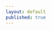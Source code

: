 ```yaml
---
layout: default
published: true
---
```

<template is="dom-bind">

<div class="grid_container fullbleed">
<neon-animated-pages id="pages" selected="0">

<animated-grid on-tile-click="_onTileClick" config="[{&quot;content&quot;: &quot;<p>I have my Master's Degree in Electrical Engineering so of course I love designing and tinkering with hardware projects such as:</p>\r\n<ul>\r\n<li><a title=\&quot;Plasma Speaker\&quot; href=\&quot;http://jordancolburn.com/2011/05/17/plasma-speaker/\&quot; target=\&quot;_blank\&quot;>Plasma Speaker</a></li>\r\n<li><a title=\&quot;DIY Mic Preamps\&quot; href=\&quot;http://jordancolburn.com/2010/07/03/getting-started-with-a-diy-mic-preampsc1-mk2/\&quot; target=\&quot;_blank\&quot;>DIY Preamps</a></li>\r\n<li>Analog Synth Modules</li>\r\n<li>Modifying, maintaining and breaking old tape machines, <a title=\&quot;amps\&quot; href=\&quot;http://jordancolburn.com/2015/12/03/repairing-ampeg-v4/\&quot; target=\&quot;_blank\&quot;>amps</a> and consoles</li>\r\n</ul>&quot;, &quot;name&quot;: &quot;hardware&quot;, &quot;photo_url&quot;: &quot;/uploads/mce_filebrowser/2015/11/25/hardware.jpg&quot;}, {&quot;content&quot;: &quot;<p>I am currently employed full-time as a web developer at Webconnex. I also have lots of half-baked hobby software projects:</p>\r\n<ul>\r\n<li>This website (A simple python CMS I made using django and google polymer web components)</li>\r\n<li><a title=\&quot;chord-it.com\&quot; href=\&quot;chord-it.com\&quot; target=\&quot;_blank\&quot;>chord-it.com</a>&amp;nbsp;(A site to find and share chords for songs, made as a single page angular web app using Google Firebase as the backend)</li>\r\n<li>Audio software (mostly variations on loopers using PD and Chuck)</li>\r\n<li>Embedded software for simple robots</li>\r\n<li>Tinkering with Magic Lantern software for expanding Canon Cameras</li>\r\n<li>Maintaining a variety of blogs and websites</li>\r\n</ul>&quot;, &quot;name&quot;: &quot;software&quot;, &quot;photo_url&quot;: &quot;https://lh4.googleusercontent.com/d-nJxjAsLs5BAuhRwe_gRKz6Girbc-e-mrvdwR99mF2mpf6ro4Icw_S4aazYg4HCHJaMCDg5pduzOWOWAXjtwCGMAI5OZuTuYS31J4YKofT_VE8BsQ&quot;}, {&quot;content&quot;: &quot;<p>For security, personal information such as my address has been removed, but please feel free email me at jordan.colburn@gmail.com to request a full resume or references. <iframe style=\&quot;width: 100%; height: 500px;\&quot; src=\&quot;http://docs.google.com/gview?url=jordancolburn.com/uploads/2015/02/Jordan_Colburn_Resume_web.pdf&amp;amp;embedded=true\&quot; frameborder=\&quot;0\&quot; width=\&quot;320\&quot; height=\&quot;240\&quot;></iframe><a href=\&quot;/uploads/2015/02/Jordan_Colburn_Resume_web.pdf\&quot;>Jordan_Colburn_Resume-web</a> &amp;nbsp;</p>&quot;, &quot;name&quot;: &quot;resume&quot;, &quot;photo_url&quot;: &quot;/uploads/mce_filebrowser/2015/11/25/resume.jpg&quot;}, {&quot;content&quot;: &quot;<p>I have always been fascinated by film and video production. Recently, I have gotten much more involved in video, mostly since my wife is a freelance videographer running her own business, <a href=\&quot;http://colburnvideo.com\&quot;>Colburn Video</a>. We work together on a lot of personal projects and videos for our church. &amp;nbsp;Check out some examples of our videos below and also check out my <a href=\&quot;http://www.youtube.com/user/musicskate0\&quot;>YouTube</a>&amp;nbsp;page for DIY videos, project updates and lots more.</p>\r\n<p style=\&quot;text-align: center;\&quot;>&amp;nbsp; <iframe src=\&quot;//player.vimeo.com/video/137190636\&quot; frameborder=\&quot;0\&quot; width=\&quot;500\&quot; height=\&quot;281\&quot;></iframe></p>\r\n<p><a href=\&quot;http://vimeo.com/137190636\&quot;>Campbellsville Football</a> from <a href=\&quot;http://vimeo.com/colburnvideo\&quot;>Colburn Video</a> on <a href=\&quot;https://vimeo.com\&quot;>Vimeo</a>.</p>&quot;, &quot;name&quot;: &quot;video&quot;, &quot;photo_url&quot;: &quot;/uploads/2014/07/audio-edit.png&quot;}, {&quot;content&quot;: &quot;<p>As much as I love talking about and making audio technology, I also like to actually make music with it. As a musician, I have experience performing, recording and mixing music in a wide variety of styles for myself and for others. This widget lets you preview my personal songs and purchase them directly from me through the secure Bandcamp online music store. Thanks for listening!</p>\r\n<p style=\&quot;text-align: center;\&quot;><iframe style=\&quot;border: 0; width: 400px; height: 340px;\&quot; src=\&quot;https://bandcamp.com/EmbeddedPlayer/album=2619729391/size=large/bgcol=ffffff/linkcol=0687f5/artwork=small/transparent=true/\&quot;><a href=\&quot;http://jordancolburn.bandcamp.com/album/right-to-repair\&quot;>Right to Repair by Jordan Colburn</a></iframe></p>&quot;, &quot;name&quot;: &quot;music&quot;, &quot;photo_url&quot;: &quot;/uploads/2013/10/10620362565_c0e4e6cdea_b-1.jpg&quot;}, {&quot;content&quot;: &quot;<!-- 500pxWidget -->\r\n<p>As my interest in video has grown, I've become more interested in still photography too. It's always fun for me to see the different mindsets required for video and photo. I also seem to only take photos of buildings and birds.</p>\r\n<p><a title=\&quot;https://500px.com/jordancolburn/\&quot; href=\&quot;https://500px.com/jordancolburn/\&quot; target=\&quot;_blank\&quot;>https://500px.com/jordancolburn/</a></p>&quot;, &quot;name&quot;: &quot;photo&quot;, &quot;photo_url&quot;: &quot;/uploads/2014/08/video_equipment-1-of-2-1024x576.jpg&quot;}, {&quot;content&quot;: &quot;<p>I love recording myself and singer-songwriters at my home studio. I also have had the opportunity to do some great live and location recordings.</p>\r\n<p>Listen to examples of songs I have recorded for other artists in the soundcloud widget below.</p>\r\n<p><iframe src=\&quot;https://w.soundcloud.com/player/?url=https%3A//api.soundcloud.com/playlists/274748&amp;amp;color=ff5500&amp;amp;auto_play=false&amp;amp;hide_related=false&amp;amp;show_comments=true&amp;amp;show_user=true&amp;amp;show_reposts=false\&quot; frameborder=\&quot;no\&quot; scrolling=\&quot;no\&quot; width=\&quot;100%\&quot; height=\&quot;300\&quot;></iframe></p>&quot;, &quot;name&quot;: &quot;recording&quot;, &quot;photo_url&quot;: &quot;/uploads/mce_filebrowser/2015/11/25/recording.jpg&quot;}]"> </animated-grid>

<fullsize-page-with-card id="fullsize-card" hero-id="hero" on-click="_onFullsizeClick">
</fullsize-page-with-card>

</neon-animated-pages>
</div>

</template>

<script>
    var scope = document.querySelector('template[is="dom-bind"]');
    scope._onTileClick = function(event) {
    this.$['fullsize-card'].name = event.detail.data.name;
    this.$['fullsize-card'].content = event.detail.data.content;
    this.$.pages.selected = 1;
    };
    scope._onFullsizeClick = function(event) {
    this.$.pages.selected = 0;
    };
</script>